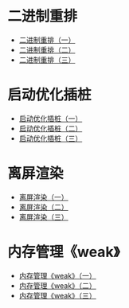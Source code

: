 # 二进制重排
- [二进制重排（一）](https://github.com/jonytangtech/ios/blob/main/doc/iOS%E4%BA%8C%E8%BF%9B%E5%88%B6%E9%87%8D%E6%8E%92(%E4%B8%80).md)
- [二进制重排（二）](https://github.com/jonytangtech/ios/blob/main/doc/iOS%E4%BA%8C%E8%BF%9B%E5%88%B6%E9%87%8D%E6%8E%92(%E4%BA%8C).md)
- [二进制重排（三）](https://github.com/jonytangtech/ios/blob/main/doc/iOS%E4%BA%8C%E8%BF%9B%E5%88%B6%E9%87%8D%E6%8E%92(%E4%B8%89).md)
# 启动优化插桩
- [启动优化插桩（一）](https://github.com/jonytangtech/ios/blob/main/doc/iOS%E5%90%AF%E5%8A%A8%E4%BC%98%E5%8C%96clang%E6%8F%92%E6%A1%A9(%E4%B8%80).md)
- [启动优化插桩（二）](https://github.com/jonytangtech/ios/blob/main/doc/iOS%E5%90%AF%E5%8A%A8%E4%BC%98%E5%8C%96clang%E6%8F%92%E6%A1%A9(%E4%BA%8C).md)
- [启动优化插桩（三）](https://github.com/jonytangtech/ios/blob/main/doc/iOS%E5%90%AF%E5%8A%A8%E4%BC%98%E5%8C%96clang%E6%8F%92%E6%A1%A9(%E4%B8%89).md)

# 离屏渲染
- [离屏渲染（一）](https://github.com/jonytangtech/ios/blob/main/doc/iOS%E5%90%AF%E5%8A%A8%E4%BC%98%E5%8C%96clang%E6%8F%92%E6%A1%A9(%E4%B8%80).md)
- [离屏渲染（二）](https://github.com/jonytangtech/ios/blob/main/doc/iOS%E5%90%AF%E5%8A%A8%E4%BC%98%E5%8C%96clang%E6%8F%92%E6%A1%A9(%E4%BA%8C).md)
- [离屏渲染（三）](https://github.com/jonytangtech/ios/blob/main/doc/iOS%E5%90%AF%E5%8A%A8%E4%BC%98%E5%8C%96clang%E6%8F%92%E6%A1%A9(%E4%B8%89).md)

# 内存管理《weak》
- [内存管理《weak》（一）](https://github.com/jonytangtech/ios/blob/main/doc/iOS%E5%90%AF%E5%8A%A8%E4%BC%98%E5%8C%96clang%E6%8F%92%E6%A1%A9(%E4%B8%80).md)
- [内存管理《weak》（二）](https://github.com/jonytangtech/ios/blob/main/doc/iOS%E5%90%AF%E5%8A%A8%E4%BC%98%E5%8C%96clang%E6%8F%92%E6%A1%A9(%E4%BA%8C).md)
- [内存管理《weak》（三）](https://github.com/jonytangtech/ios/blob/main/doc/iOS%E5%90%AF%E5%8A%A8%E4%BC%98%E5%8C%96clang%E6%8F%92%E6%A1%A9(%E4%B8%89).md)



